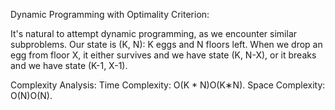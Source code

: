 Dynamic Programming with Optimality Criterion:

It's natural to attempt dynamic programming, as we encounter similar subproblems. Our state is (K, N): K eggs and N floors left. When we drop an egg from floor X, it either survives and we have state (K, N-X), or it breaks and we have state (K-1, X-1).

Complexity Analysis:
  Time Complexity: O(K * N)O(K∗N).
  Space Complexity: O(N)O(N).
